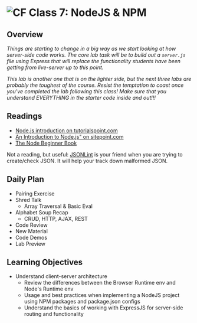 # ![CF](https://i.imgur.com/7v5ASc8.png) Class 7: NodeJS & NPM

## Overview
<!-- Provide a general overview of the daily concepts and processes that will be covered in lectures and labs -->

*Things are starting to change in a big way as we start looking at how server-side code works. The core lab task will be to build out a `server.js` file using Express that will replace the functionality students have been getting from live-server up to this point.*

*This lab is another one that is on the lighter side, but the next three labs are probably the toughest of the course. Resist the temptation to coast once you've completed the lab following this class! Make sure that you understand EVERYTHING in the starter code inside and out!!!*

## Readings
<!-- List of readings required for this content; readings being completed by the start of this lecture -->
* [Node.js introduction on tutorialspoint.com](https://www.tutorialspoint.com/nodejs/nodejs_introduction.htm)
* [An Introduction to Node.js" on sitepoint.com](https://www.sitepoint.com/an-introduction-to-node-js)
* [The Node Beginner Book](http://www.nodebeginner.org/)

Not a reading, but useful: [JSONLint](http://jsonlint.com/) is your friend when you are trying to create/check JSON. It will help your track down malformed JSON.


## Daily Plan
- Pairing Exercise
- Shred Talk
  - Array Traversal & Basic Eval
- Alphabet Soup Recap
  - CRUD, HTTP, AJAX, REST
- Code Review
- New Material
- Code Demos
- Lab Preview

## Learning Objectives
<!--
	ABCD:
	  Audience: Program participants
	  Behavior: Expected learning/behavior changes/results
	  Condition:
	    Circumstances that lead to change/result
	    When change/result are expected to occur
	  Degree: How much change occurs (%) for how many participants (#)
	-->

* Understand client-server architecture
	* Review the differences between the Browser Runtime env and Node's Runtime env
	* Usage and best practices when implementing a NodeJS project using NPM packages and package.json configs
	* Understand the basics of working with ExpressJS for server-side routing and functionality
